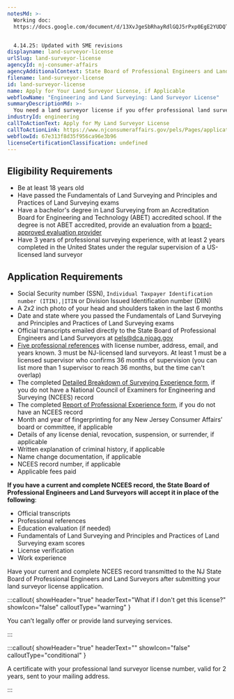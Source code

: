 ```yaml
---
notesMd: >-
  Working doc:
  https://docs.google.com/document/d/13XvJgeSbRhayRdlGQJ5rPxp0EgE2YUDQT74mN5aW1WU/edit?tab=t.0


  4.14.25: Updated with SME revisions
displayname: land-surveyor-license
urlSlug: land-surveyor-license
agencyId: nj-consumer-affairs
agencyAdditionalContext: State Board of Professional Engineers and Land Surveyors
filename: land-surveyor-license
id: land-surveyor-license
name: Apply for Your Land Surveyor License, if Applicable
webflowName: "Engineering and Land Surveying: Land Surveyor License"
summaryDescriptionMd: >-
  You need a land surveyor license if you offer professional land surveying services in New Jersey.
industryId: engineering
callToActionText: Apply for My Land Surveyor License
callToActionLink: https://www.njconsumeraffairs.gov/pels/Pages/applications.aspx
webflowId: 67e313f8d35f956ca96e3b96
licenseCertificationClassification: undefined
---
```


## Eligibility Requirements

- Be at least 18 years old
- Have passed the Fundamentals of Land Surveying and Principles and Practices of Land Surveying exams
- Have a bachelor's degree in Land Surveying from an Accreditation Board for Engineering and Technology (ABET) accredited school. If the degree is not ABET accredited, provide an evaluation from a [board-approved evaluation provider](https://www.njconsumeraffairs.gov/pels/Pages/FAQ.aspx)
- Have 3 years of professional surveying experience, with at least 2 years completed in the United States under the regular supervision of a US-licensed land surveyor

## Application Requirements

- Social Security number (SSN), `Individual Taxpayer Identification number (ITIN),|ITIN` or Division Issued Identification number (DIIN)
- A 2x2 inch photo of your head and shoulders taken in the last 6 months
- Date and state where you passed the Fundamentals of Land Surveying and Principles and Practices of Land Surveying exams
- Official transcripts emailed directly to the State Board of Professional Engineers and Land Surveyors at pels@dca.njoag.gov
- [Five professional references](https://www.njconsumeraffairs.gov/pels/Applications/Land-Surveyor-Reference-Form.pdf) with license number, address, email, and years known. 3 must be NJ-licensed land surveyors. At least 1 must be a licensed supervisor who confirms 36 months of supervision (you can list more than 1 supervisor to reach 36 months, but the time can't overlap)
- The completed [Detailed Breakdown of Surveying Experience form](https://www.njconsumeraffairs.gov/pels/Applications/Detailed-Breakdown-of-Surveying-Experience-Form.pdf), if you do not have a National Council of Examiners for Engineering and Surveying (NCEES) record
- The completed [Report of Professional Experience form](https://www.njconsumeraffairs.gov/poly/Applications/Report-of-Professional-Experience-Form.pdf), if you do not have an NCEES record
- Month and year of fingerprinting for any New Jersey Consumer Affairs’ board or committee, if applicable
- Details of any license denial, revocation, suspension, or surrender, if applicable
- Written explanation of criminal history, if applicable
- Name change documentation, if applicable
- NCEES record number, if applicable
- Applicable fees paid

**If you have a current and complete NCEES record, the State Board of Professional Engineers and Land Surveyors will accept it in place of the following**:

- Official transcripts
- Professional references
- Education evaluation (if needed)
- Fundamentals of Land Surveying and Principles and Practices of Land Surveying exam scores
- License verification
- Work experience

Have your current and complete NCEES record transmitted to the NJ State Board of Professional Engineers and Land Surveyors after submitting your land surveyor license application.

:::callout{ showHeader="true" headerText="What if I don't get this license?" showIcon="false" calloutType="warning" }

You can’t legally offer or provide land surveying services.

:::

:::callout{ showHeader="true" headerText="" showIcon="false" calloutType="conditional" }

A certificate with your professional land surveyor license number, valid for 2 years, sent to your mailing address.

:::
